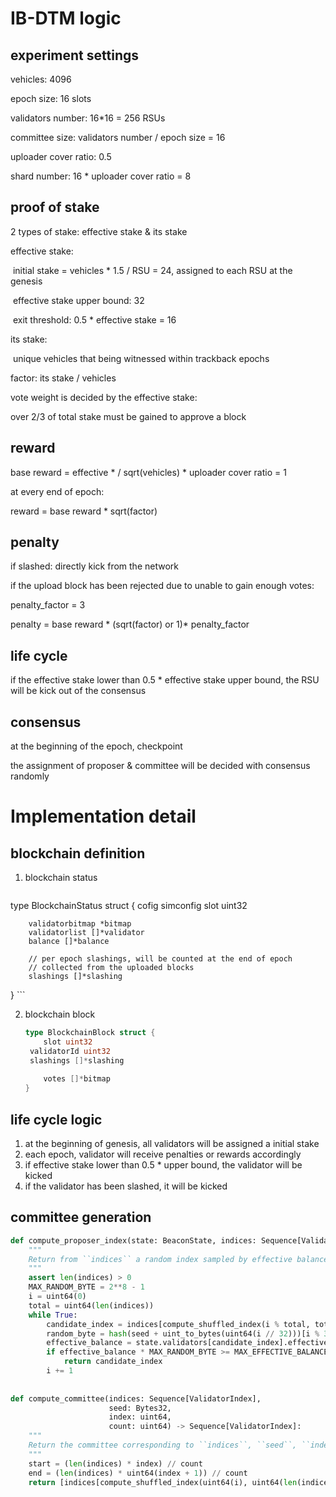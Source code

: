 # IB-DTM logic

## experiment settings

vehicles: 4096

epoch size: 16 slots

validators number: 16*16 = 256 RSUs

committee size:   validators number / epoch size = 16

uploader cover ratio: 0.5

shard number: 16 * uploader cover ratio = 8

## proof of stake

2 types of stake: effective stake & its stake

effective stake: 

​	initial stake = vehicles * 1.5 / RSU = 24, assigned to each RSU at the genesis

​	effective stake upper bound: 32

​	exit threshold: 0.5 * effective stake = 16

its stake:

​	unique vehicles that being witnessed within trackback epochs



factor: its stake / vehicles



vote weight is decided by the effective stake:

over 2/3 of total stake must be gained to approve a block

## reward

base reward = effective * / sqrt(vehicles) * uploader cover ratio = 1



at every end of epoch:

reward = base reward * sqrt(factor)



## penalty

if slashed: directly kick from the network

if the upload block has been rejected due to unable to gain enough votes:

penalty_factor = 3

penalty = base reward * (sqrt(factor) or 1)* penalty_factor



## life cycle

if the effective stake lower than 0.5 * effective stake upper bound, the RSU will be kick out of the consensus



## consensus

at the beginning of the epoch, checkpoint

the assignment of proposer & committee will be decided with consensus randomly



# Implementation detail

## blockchain definition

1. blockchain status

    ```go
type BlockchainStatus struct {
        cofig simconfig
        slot uint32
    
        validatorbitmap *bitmap
        validatorlist []*validator
        balance []*balance
    
        // per epoch slashings, will be counted at the end of epoch
        // collected from the uploaded blocks
        slashings []*slashing
}
    ```

2. blockchain block

   ```go
   type BlockchainBlock struct {
       slot uint32
    validatorId uint32
   	slashings []*slashing
       
       votes []*bitmap
   }
   ```
   
   

## life cycle logic

1. at the beginning of genesis, all validators will be assigned a initial stake
2. each epoch, validator will receive penalties or rewards accordingly
3. if effective stake lower than 0.5 * upper bound, the validator will be kicked
4. if the validator has been slashed, it will be kicked



## committee generation

```python
def compute_proposer_index(state: BeaconState, indices: Sequence[ValidatorIndex], seed: Bytes32) -> ValidatorIndex:
    """
    Return from ``indices`` a random index sampled by effective balance.
    """
    assert len(indices) > 0
    MAX_RANDOM_BYTE = 2**8 - 1
    i = uint64(0)
    total = uint64(len(indices))
    while True:
        candidate_index = indices[compute_shuffled_index(i % total, total, seed)]
        random_byte = hash(seed + uint_to_bytes(uint64(i // 32)))[i % 32]
        effective_balance = state.validators[candidate_index].effective_balance
        if effective_balance * MAX_RANDOM_BYTE >= MAX_EFFECTIVE_BALANCE * random_byte:
            return candidate_index
        i += 1
        
        
def compute_committee(indices: Sequence[ValidatorIndex],
                      seed: Bytes32,
                      index: uint64,
                      count: uint64) -> Sequence[ValidatorIndex]:
    """
    Return the committee corresponding to ``indices``, ``seed``, ``index``, and committee ``count``.
    """
    start = (len(indices) * index) // count
    end = (len(indices) * uint64(index + 1)) // count
    return [indices[compute_shuffled_index(uint64(i), uint64(len(indices)), seed)] for i in range(start, end)]
```

